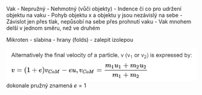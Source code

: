 Vak
    - Nepružný
    - Nehmotný (vůči objekty)
    - Indence či co pro udržení objektu na vaku
    - Pohyb objektu x a objektu y jsou nezávislý na sebe
      - Závislot jen přes tlak, nepůsobí na sebe přes prohnutí vaku
      - Vak mnohem delší v jednom směru, než ve druhém

Mikroten
    - slabina - hrany (folds) - zalepit izolepou

![Alt text](image.png)
dokonale pružný znamená $e = 1$